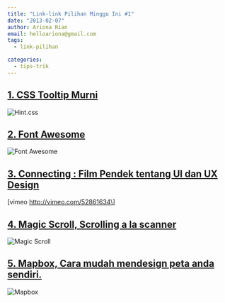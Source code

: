 ```yaml
---
title: "Link-link Pilihan Minggu Ini #1"
date: "2013-02-07"
author: Ariona Rian
email: helloariona@gmail.com
tags: 
  - link-pilihan

categories: 
  - tips-trik
---
```


## [1\. CSS Tooltip Murni](http://kushagragour.in/lab/hint/ "Hint.css")

![Hint.css](./images/hint.css%2520-%2520A%2520tooltip%2520library%2520in%2520CSS.png)

## [2\. Font Awesome](http://fortawesome.github.com/Font-Awesome/ "Font Awesome")

![Font Awesome](./images/Font%2520Awesome%252C%2520the%2520iconic%2520font%2520designed%2520for%2520use%2520with%2520Twitter%2520Bootstrap.png)

## [3\. Connecting : Film Pendek tentang UI dan UX Design](http://connectingthefilm.com/ "Connecting Filem")

\[vimeo http://vimeo.com/52861634\]

## [4\. Magic Scroll, Scrolling a la scanner](http://www.magicscroll.net/ScrollTheWeb.html "Magic Scroll")

![Magic Scroll](./images/I%2520want%2520the%2520world%2520to%2520scroll%2520this%2520way..png)

## [5\. Mapbox, Cara mudah mendesign peta anda sendiri.](http://mapbox.com/ "Mapbox")

![Mapbox](./images/Untitled%2520map%2520-%2520MapBox.png)
